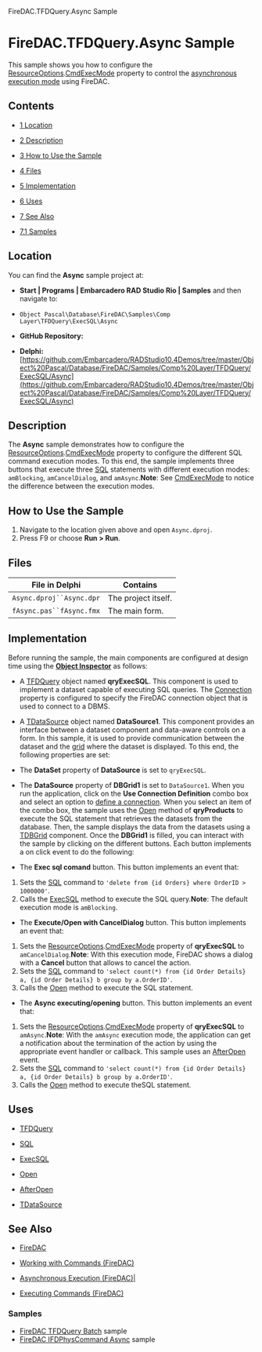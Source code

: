 FireDAC.TFDQuery.Async Sample[]()
# FireDAC.TFDQuery.Async Sample 


This sample shows you how to configure the [ResourceOptions](http://docwiki.embarcadero.com/Libraries/en/FireDAC.Comp.DataSet.TFDDataSet.ResourceOptions).[CmdExecMode](http://docwiki.embarcadero.com/Libraries/en/FireDAC.Stan.Option.TFDResourceOptions.CmdExecMode) property to control the [asynchronous execution mode](http://docwiki.embarcadero.com/RADStudio/en/Asynchronous_Execution_(FireDAC)) using FireDAC.
## Contents



* [1 Location](#Location)
* [2 Description](#Description)
* [3 How to Use the Sample](#How_to_Use_the_Sample)
* [4 Files](#Files)
* [5 Implementation](#Implementation)
* [6 Uses](#Uses)
* [7 See Also](#See_Also)

* [7.1 Samples](#Samples)


## Location 

You can find the **Async** sample project at:
* **Start | Programs | Embarcadero RAD Studio Rio | Samples** and then navigate to:

* `Object Pascal\Database\FireDAC\Samples\Comp Layer\TFDQuery\ExecSQL\Async`

* **GitHub Repository:**

* **Delphi:**[https://github.com/Embarcadero/RADStudio10.4Demos/tree/master/Object%20Pascal/Database/FireDAC/Samples/Comp%20Layer/TFDQuery/ExecSQL/Async](https://github.com/Embarcadero/RADStudio10.4Demos/tree/master/Object%20Pascal/Database/FireDAC/Samples/Comp%20Layer/TFDQuery/ExecSQL/Async)

## Description 

The **Async** sample demonstrates how to configure the [ResourceOptions](http://docwiki.embarcadero.com/Libraries/en/FireDAC.Comp.DataSet.TFDDataSet.ResourceOptions).[CmdExecMode](http://docwiki.embarcadero.com/Libraries/en/FireDAC.Stan.Option.TFDResourceOptions.CmdExecMode) property to configure the different SQL command execution modes. To this end, the sample implements three buttons that execute three [SQL](http://docwiki.embarcadero.com/Libraries/en/FireDAC.Comp.Client.TFDCustomQuery.SQL) statements with different execution modes: `amBlocking`, `amCancelDialog`, and `amAsync`.**Note**: See [CmdExecMode](http://docwiki.embarcadero.com/Libraries/en/FireDAC.Stan.Option.TFDResourceOptions.CmdExecMode) to notice the difference between the execution modes.
## How to Use the Sample 


1.  Navigate to the location given above and open `Async.dproj`.
2.  Press F9 or choose **Run > Run**.

## Files 



| File in Delphi         | Contains          |
|------------------------|-------------------|
|`Async.dproj``Async.dpr`|The project itself.|
|`fAsync.pas``fAsync.fmx`|The main form.     |


## Implementation 

Before running the sample, the main components are configured at design time using the **[Object Inspector](http://docwiki.embarcadero.com/RADStudio/en/Object_Inspector)** as follows:
*  A [TFDQuery](http://docwiki.embarcadero.com/Libraries/en/FireDAC.Comp.Client.TFDQuery) object named **qryExecSQL**. This component is used to implement a dataset capable of executing SQL queries. The [Connection](http://docwiki.embarcadero.com/Libraries/en/FireDAC.Comp.Client.TFDRdbmsDataSet.Connection) property is configured to specify the FireDAC connection object that is used to connect to a DBMS.

*  A [TDataSource](http://docwiki.embarcadero.com/Libraries/en/Data.DB.TDataSource) object named **DataSource1**. This component provides an interface between a dataset component and data-aware controls on a form. In this sample, it is used to provide communication between the dataset and the [grid](http://docwiki.embarcadero.com/Libraries/en/Vcl.DBGrids.TDBGrid) where the dataset is displayed. To this end, the following properties are set:

*  The **DataSet** property of **DataSource** is set to `qryExecSQL`.
*  The **DataSource** property of **DBGrid1** is set to `DataSource1`.
When you run the application, click on the **Use Connection Definition** combo box and select an option to [define a connection](http://docwiki.embarcadero.com/RADStudio/en/Defining_Connection_(FireDAC)). When you select an item of the combo box, the sample uses the [Open](http://docwiki.embarcadero.com/Libraries/en/FireDAC.Comp.Client.TFDRdbmsDataSet.Open) method of **qryProducts** to execute the SQL statement that retrieves the datasets from the database. Then, the sample displays the data from the datasets using a [TDBGrid](http://docwiki.embarcadero.com/Libraries/en/Vcl.DBGrids.TDBGrid) component. Once the **DBGrid1** is filled, you can interact with the sample by clicking on the different buttons. Each button implements a on click event to do the following:
*  The **Exec sql comand** button. This button implements an event that:

1.  Sets the [SQL](http://docwiki.embarcadero.com/Libraries/en/FireDAC.Comp.Client.TFDCustomQuery.SQL) command to `'delete from {id Orders} where OrderID > 1000000'`.
2.  Calls the [ExecSQL](http://docwiki.embarcadero.com/Libraries/en/FireDAC.Comp.Client.TFDCustomQuery.ExecSQL) method to execute the SQL query.**Note**: The default execution mode is `amBlocking`.

*  The **Execute/Open with CancelDialog** button. This button implements an event that:

1.  Sets the [ResourceOptions](http://docwiki.embarcadero.com/Libraries/en/FireDAC.Comp.DataSet.TFDDataSet.ResourceOptions).[CmdExecMode](http://docwiki.embarcadero.com/Libraries/en/FireDAC.Stan.Option.TFDResourceOptions.CmdExecMode) property of **qryExecSQL** to `amCancelDialog`.**Note**: With this execution mode, FireDAC shows a dialog with a **Cancel** button that allows to cancel the action.
2.  Sets the [SQL](http://docwiki.embarcadero.com/Libraries/en/FireDAC.Comp.Client.TFDCustomQuery.SQL) command to `'select count(*) from {id Order Details} a, {id Order Details} b group by a.OrderID'`.
3.  Calls the [Open](http://docwiki.embarcadero.com/Libraries/en/FireDAC.Comp.Client.TFDRdbmsDataSet.Open) method to execute the SQL statement.

*  The **Async executing/opening** button. This button implements an event that:

1.  Sets the [ResourceOptions](http://docwiki.embarcadero.com/Libraries/en/FireDAC.Comp.DataSet.TFDDataSet.ResourceOptions).[CmdExecMode](http://docwiki.embarcadero.com/Libraries/en/FireDAC.Stan.Option.TFDResourceOptions.CmdExecMode) property of **qryExecSQL** to `amAsync`.**Note**: With the `amAsync` execution mode, the application can get a notification about the termination of the action by using the appropriate event handler or callback. This sample uses an [AfterOpen](http://docwiki.embarcadero.com/Libraries/en/Data.DB.TDataSet.AfterOpen) event.
2.  Sets the [SQL](http://docwiki.embarcadero.com/Libraries/en/FireDAC.Comp.Client.TFDCustomQuery.SQL) command to `'select count(*) from {id Order Details} a, {id Order Details} b group by a.OrderID'`.
3.  Calls the [Open](http://docwiki.embarcadero.com/Libraries/en/FireDAC.Comp.Client.TFDRdbmsDataSet.Open) method to execute theSQL statement.

## Uses 


* [TFDQuery](http://docwiki.embarcadero.com/Libraries/en/FireDAC.Comp.Client.TFDQuery)

* [SQL](http://docwiki.embarcadero.com/Libraries/en/FireDAC.Comp.Client.TFDCustomQuery.SQL)
* [ExecSQL](http://docwiki.embarcadero.com/Libraries/en/FireDAC.Comp.Client.TFDCustomQuery.ExecSQL)
* [Open](http://docwiki.embarcadero.com/Libraries/en/FireDAC.Comp.Client.TFDRdbmsDataSet.Open)
* [AfterOpen](http://docwiki.embarcadero.com/Libraries/en/Data.DB.TDataSet.AfterOpen)

* [TDataSource](http://docwiki.embarcadero.com/Libraries/en/Data.DB.TDataSource)

## See Also 


* [FireDAC](http://docwiki.embarcadero.com/RADStudio/en/FireDAC)
* [Working with Commands (FireDAC)](http://docwiki.embarcadero.com/RADStudio/en/Working_with_Commands_(FireDAC))

* [Asynchronous Execution (FireDAC)|](http://docwiki.embarcadero.com/RADStudio/en/Asynchronous_Execution_(FireDAC))
* [Executing Commands (FireDAC)](http://docwiki.embarcadero.com/RADStudio/en/Executing_Commands_(FireDAC))

### Samples 


* [FireDAC TFDQuery Batch](http://docwiki.embarcadero.com/CodeExamples/en/FireDAC.TFDQuery.Batch_Sample) sample
* [FireDAC IFDPhysCommand Async](http://docwiki.embarcadero.com/CodeExamples/en/FireDAC.IFDPhysCommand.Async_Sample) sample





